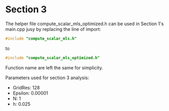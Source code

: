 # Section 3

The helper file compute_scalar_mls_optimized.h can be used in Section 1's main.cpp jusy by replacing the line of import:
```cpp
#include "compute_scalar_mls.h"
```
to 
```cpp
#include "compute_scalar_mls_optimized.h"
```
Function name are left the same for simplicity. 

Parameters used for section 3 analysis:
* GridRes: 128 
* Epsilon: 0.00001 
* N: 1 
* h: 0.025